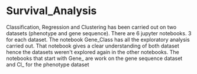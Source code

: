 # Survival_Analysis

Classification, Regression and Clustering has been carried out on two datasets (phenotype and gene sequence). There are 6 jupyter notebooks. 3 for each dataset.
The notebook Gene_Class has all the exploratory analysis carried out. That notebook gives a clear understanding of both dataset hence the datasets weren't explored again in the other notebooks. The notebooks that start with Gene_ are work on the gene sequence dataset and Cl_ for the phenotype dataset
